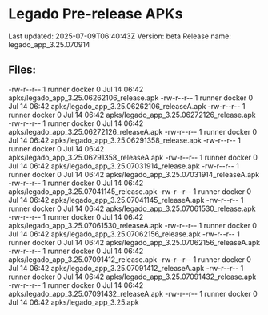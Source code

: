 # Legado Pre-release APKs
Last updated: 2025-07-09T06:40:43Z
Version: beta
Release name: legado_app_3.25.070914
## Files:
-rw-r--r-- 1 runner docker 0 Jul 14 06:42 apks/legado_app_3.25.06262106_release.apk
-rw-r--r-- 1 runner docker 0 Jul 14 06:42 apks/legado_app_3.25.06262106_releaseA.apk
-rw-r--r-- 1 runner docker 0 Jul 14 06:42 apks/legado_app_3.25.06272126_release.apk
-rw-r--r-- 1 runner docker 0 Jul 14 06:42 apks/legado_app_3.25.06272126_releaseA.apk
-rw-r--r-- 1 runner docker 0 Jul 14 06:42 apks/legado_app_3.25.06291358_release.apk
-rw-r--r-- 1 runner docker 0 Jul 14 06:42 apks/legado_app_3.25.06291358_releaseA.apk
-rw-r--r-- 1 runner docker 0 Jul 14 06:42 apks/legado_app_3.25.07031914_release.apk
-rw-r--r-- 1 runner docker 0 Jul 14 06:42 apks/legado_app_3.25.07031914_releaseA.apk
-rw-r--r-- 1 runner docker 0 Jul 14 06:42 apks/legado_app_3.25.07041145_release.apk
-rw-r--r-- 1 runner docker 0 Jul 14 06:42 apks/legado_app_3.25.07041145_releaseA.apk
-rw-r--r-- 1 runner docker 0 Jul 14 06:42 apks/legado_app_3.25.07061530_release.apk
-rw-r--r-- 1 runner docker 0 Jul 14 06:42 apks/legado_app_3.25.07061530_releaseA.apk
-rw-r--r-- 1 runner docker 0 Jul 14 06:42 apks/legado_app_3.25.07062156_release.apk
-rw-r--r-- 1 runner docker 0 Jul 14 06:42 apks/legado_app_3.25.07062156_releaseA.apk
-rw-r--r-- 1 runner docker 0 Jul 14 06:42 apks/legado_app_3.25.07091412_release.apk
-rw-r--r-- 1 runner docker 0 Jul 14 06:42 apks/legado_app_3.25.07091412_releaseA.apk
-rw-r--r-- 1 runner docker 0 Jul 14 06:42 apks/legado_app_3.25.07091432_release.apk
-rw-r--r-- 1 runner docker 0 Jul 14 06:42 apks/legado_app_3.25.07091432_releaseA.apk
-rw-r--r-- 1 runner docker 0 Jul 14 06:42 apks/legado_app_3.25.apk
